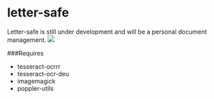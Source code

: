 # letter-safe

Letter-safe is still under development and will be a personal document management.
![](http://toschqlb.alfahosting.org/letter-safe/letter-safe.jpg)

###Requires
- tesseract-ocrrr
- tesseract-ocr-deu
- imagemagick
- poppler-utils 
